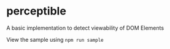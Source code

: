 # perceptible

A basic implementation to detect viewability of DOM Elements

View the sample using `npm run sample`
